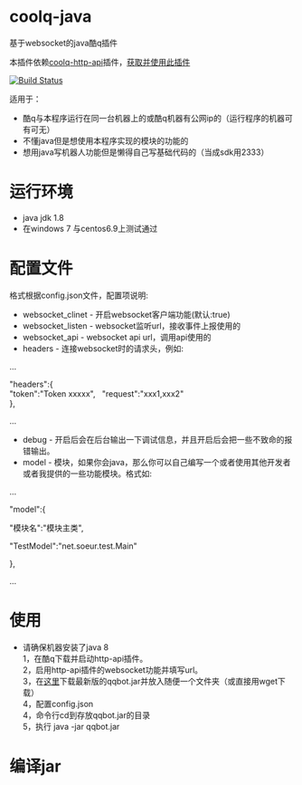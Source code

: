 # coolq-java
基于websocket的java酷q插件

本插件依赖[coolq-http-api](https://github.com/richardchien/coolq-http-api)插件，[获取并使用此插件](https://richardchien.github.io/coolq-http-api/3.4/#/)

[![Build Status](https://travis-ci.org/juzi5201314/coolq-java.svg?branch=master)](https://travis-ci.org/juzi5201314/coolq-java)

适用于：
* 酷q与本程序运行在同一台机器上的或酷q机器有公网ip的（运行程序的机器可有可无）
* 不懂java但是想使用本程序实现的模块的功能的
* 想用java写机器人功能但是懒得自己写基础代码的（当成sdk用2333）

# 运行环境
* java jdk 1.8  
* 在windows 7 与centos6.9上测试通过

# 配置文件
格式根据config.json文件，配置项说明:
* websocket_clinet - 开启websocket客户端功能(默认:true)
* websocket_listen - websocket监听url，接收事件上报使用的
* websocket_api - websocket api url，调用api使用的
* headers - 连接websocket时的请求头，例如: 

…   

"headers":{  
"token":"Token xxxxx",  
"request":"xxx1,xxx2"  
},  

…  

* debug - 开启后会在后台输出一下调试信息，并且开启后会把一些不致命的报错输出。
* model - 模块，如果你会java，那么你可以自己编写一个或者使用其他开发者或者我提供的一些功能模块。格式如:  

…  

"model":{  

"模块名":"模块主类",

"TestModel":"net.soeur.test.Main"

},  

…
  
# 使用
* 请确保机器安装了java 8  
 1，在酷q下载并启动http-api插件。  
 2，启用http-api插件的websocket功能并填写url。  
 3，在[这里](https://github.com/juzi5201314/coolq-java/releases)下载最新版的qqbot.jar并放入随便一个文件夹（或直接用wget下载）  
 4，配置config.json  
 4，命令行cd到存放qqbot.jar的目录  
 5，执行 java -jar qqbot.jar  

# 编译jar
